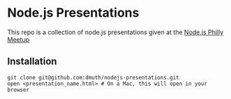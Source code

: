 # Node.js Presentations

This repo is a collection of node.js presentations given at the [Node.js Philly Meetup](http://www.meetup.com/nodejs-philly/)

## Installation

    git clone git@github.com:dmuth/nodejs-presentations.git
    open <presentation_name.html> # On a Mac, this will open in your browser
    
